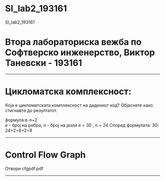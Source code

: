 # SI_lab2_193161
SI_lab2_193161

# Втора лабораториска вежба по Софтверско инженерство, Виктор Таневски - 193161
-----------------------------------------------------------------------------

# Цикломатска комплексност:
Која е цикломатската комплексност на дадениот код? Објаснете како стигнавте до
резултатот.

формула:e-n+2  
е - број на ребра, n - број на јазли
e = 30 , n = 24
Според формулата: 30-24+2=6+2=8

-----------------------------------------------------------------------------

# Control Flow Graph

Отвори cfgpdf.pdf

-----------------------------------------------------------------------------
